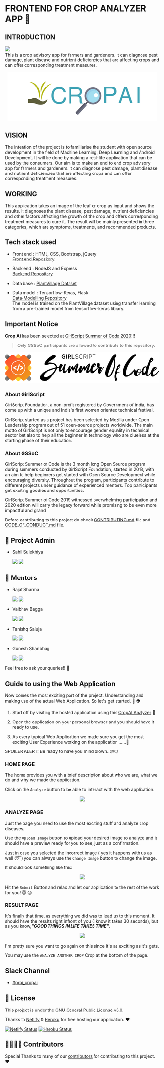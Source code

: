 # FRONTEND FOR CROP ANALYZER APP :fallen_leaf:

## INTRODUCTION

[<img src="https://img.shields.io/badge/GSSOC-20-orange?style=for-the-badge">](https://www.gssoc.tech/)<br />
This is a crop advisory app for farmers and gardeners. It can diagnose pest damage, plant disease and nutrient deficiencies that are affecting crops and can offer corresponding treatment measures.

<p align="center">
  <img width="488" height="161" src="../designs/logo-designs/cropAi-logo-croped.png">
</p>

## VISION

The intention of the project is to familiarise the student with open source development in the field of Machine Learning, Deep Learning and Android Development. It will be done by making a real-life application that can be used by the consumers. Our aim is to make an end to end crop advisory app for farmers and gardeners. It can diagnose pest damage, plant disease and nutrient deficiencies that are affecting crops and can offer corresponding treatment measures.

## WORKING

This application takes an image of the leaf or crop as input and shows the results. It diagnoses the plant disease, pest damage, nutrient deficiencies and other factors affecting the growth of the crop and offers corresponding treatment measures to cure it. The result will be mainly presented in three categories, which are symptoms, treatments, and recommended products.

## Tech stack used

- Front end : HTML, CSS, Bootstrap, jQuery\
  [Front end Repository](https://github.com/CropAi/Frontend)
  <br />

- Back end : NodeJS and Express\
  [Backend Repository](https://github.com/CropAi/Backend.git)
  <br />

- Data base : [PlantVillage Dataset](https://www.kaggle.com/emmarex/plantdisease)
  <br />

- Data model : Tensorflow-Keras, Flask\
  [Data-Modelling Repository](https://github.com/CropAi/Data-Modeling.git)
  <br/>
  The model is trained on the PlantVillage dataset using transfer learning from a pre-trained model from tensorflow-keras library.

## Important Notice

**Crop Ai** has been selected at [GirlScript Summer of Code 2020](https://www.gssoc.tech/)!!!

> Only GSSoC participants are allowed to contribute to this repository.

<p align="center">
<img src="../designs/logo-designs/gssoc-logo-with-text.png">
</p>

### About GirlScript
GirlScript Foundation, a non-profit registered by Government of India, has come up with a unique and India's first women oriented technical festival.

GirlScript started as a project has been selected by Mozilla under Open Leadership program out of 51 open-source projects worldwide. The main motto of GirlScript is not only to encourage gender equality in technical sector but also to help all the beginner in technology who are clueless at the starting phase of their education.

### About GSSoC
GirlScript Summer of Code is the 3 month long Open Source program during summers conducted by GirlScript Foundation, started in 2018, with an aim to help beginners get started with Open Source Development while encouraging diversity. Throughout the program, participants contribute to different projects under guidance of experienced mentors. Top participants get exciting goodies and opportunities.

GirlScript Summer of Code 2019 witnessed overwhelming participation and 2020 edition will carry the legacy forward while promising to be even more impactful and grand


Before contributing to this project do check [CONTRIBUTING.md](./CONTRIBUTING.md) file and [CODE_OF_CONDUCT.md](./CODE_OF_CONDUCT.md) file.

## 👨 Project Admin

- Sahil Sulekhiya <p>[<img src="https://img.icons8.com/windows/32/000000/github-2.png" display = "inline-block">](https://github.com/Sulekhiya) [<img src="https://img.icons8.com/ios-glyphs/30/000000/linkedin-2.png"/>](https://www.linkedin.com/in/sulekhiya/)</p>

## 👬  Mentors

- Rajat Sharma  <p>[<img src="https://img.icons8.com/windows/32/000000/github-2.png" display = "inline-block">](https://github.com/rajats98) [<img src="https://img.icons8.com/ios-glyphs/30/000000/linkedin-2.png"/>](https://www.linkedin.com/in/rajatsharmadtu/)</p>
- Vaibhav Bagga    <p>[<img src="https://img.icons8.com/windows/32/000000/github-2.png" display = "inline-block">](https://github.com/vaibagga) [<img src="https://img.icons8.com/ios-glyphs/30/000000/linkedin-2.png"/>](https://www.linkedin.com/in/vaibhav-bagga-471106149/)</p> 
- Tanishq Saluja   <p>[<img src="https://img.icons8.com/windows/32/000000/github-2.png" display = "inline-block">](https://github.com/tanishq9) [<img src="https://img.icons8.com/ios-glyphs/30/000000/linkedin-2.png"/>](https://www.linkedin.com/in/tanishqsaluja/)</p>
- Gunesh Shanbhag    <p>[<img src="https://img.icons8.com/windows/32/000000/github-2.png" display = "inline-block">](https://github.com/gshanbhag525) [<img src="https://img.icons8.com/ios-glyphs/30/000000/linkedin-2.png"/>](https://www.linkedin.com/in/gunesh-shanbhag525/)</p>

Feel free to ask your queries!! 🙌

## Guide to using the Web Application

Now comes the most exciting part of the project. Understanding and making use of the actual Web Application. So let's get started. 🥳 👽

1. Start off by visiting the hosted application using this [CropAI Analyzer](https://cropai.netlify.app/) 👻

2. Open the application on your personal browser  and you should have it ready to use.

3. As every typical Web Application we made sure you get the most exciting User Experience working on the application ......🧓

SPOILER ALERT: Be ready to have you mind blown..😜😏

### HOME PAGE

The home provides you with a brief description about who we are, what we do and why we made the application. 

Click on the `Analyze` button to be able to interact with the web application.
<p align="center">
  <img src="https://user-images.githubusercontent.com/49617450/81492233-f70f5580-92b3-11ea-995e-3292d513b8da.png">
</p>

### ANALYZE PAGE

Just the page you need to use the most exciting stuff and analyze crop diseases.

Use the `Upload Image` button to upload your desired image to analyze and it should have a preview ready for you to see, just as a confirmation.

Just in case you selected the incorrect image  ( yes it happens with us as well 😴)  you can always use the `Change Image` button to change the image.

It should look something like this:
<p align="center">
  <img src="https://user-images.githubusercontent.com/49617450/81492412-fdea9800-92b4-11ea-90e8-24c1c14b6fa5.png">
</p>


Hit the `Submit` Button and relax and let our application to the rest of the work for you! 😇 😉


### RESULT PAGE

It's finally that time, as everything we did was to lead us to this moment. 
It should have the results right infront of you (I know it takes 30 seconds), but as you know,***"GOOD THINGS IN LIFE TAKES TIME"***.
<p align="center">
  <img src="https://user-images.githubusercontent.com/49617450/81492499-dea03a80-92b5-11ea-9363-58712175609a.png">
</p>

I'm pretty sure you want to go again on this since it's as exciting as it's gets. 

You may use the `ANALYZE ANOTHER CROP` Crop at the bottom of the page.


## Slack Channel

- [#proj_cropai](https://gssoc20.slack.com/messages/proj_cropai)


## 📝 License

This project is under the [GNU General Public License v3.0](LICENSE).

Thanks to [Netlify](https://cropai.netlify.app/) & [Heroku](https://crop-leaf.herokuapp.com) for free hosting our application. ❤️ 

[![Netlify Status](https://img.shields.io/badge/Netlify-Success-Orange)](https://cropai.netlify.app/)  [![Heroku Status](https://img.shields.io/badge/Heroku-Success-brightgreen)](https://crop-leaf.herokuapp.com)

## 👨‍💻👩‍💻 Contributors
Special Thanks to many of our [contributors](https://cropai.netlify.app/src/contributors/) for contributing to this project. ❤️
